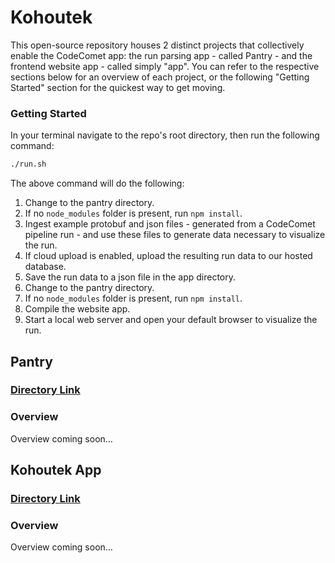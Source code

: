 # Kohoutek
This open-source repository houses 2 distinct projects that collectively enable the CodeComet app: the run parsing app - called Pantry - and the frontend website app - called simply "app". You can refer to the respective sections below for an overview of each project, or the following "Getting Started" section for the quickest way to get moving.

### Getting Started
In your terminal navigate to the repo's root directory, then run the following command:
```bash
./run.sh
```
The above command will do the following:
1. Change to the pantry directory.
2. If no `node_modules` folder is present, run `npm install`.
3. Ingest example protobuf and json files - generated from a CodeComet pipeline run - and use these files to generate data necessary to visualize the run.
4. If cloud upload is enabled, upload the resulting run data to our hosted database.
5. Save the run data to a json file in the app directory.
6. Change to the pantry directory.
7. If no `node_modules` folder is present, run `npm install`.
8. Compile the website app.
9. Start a local web server and open your default browser to visualize the run.

## Pantry

### [Directory Link](https://github.com/codecomet-io/kohoutek/tree/main/pantry)

### Overview
Overview coming soon…

## Kohoutek App

### [Directory Link](https://github.com/codecomet-io/kohoutek/tree/main/app)

### Overview
Overview coming soon…
